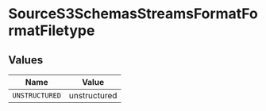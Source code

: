 # SourceS3SchemasStreamsFormatFormatFiletype


## Values

| Name           | Value          |
| -------------- | -------------- |
| `UNSTRUCTURED` | unstructured   |